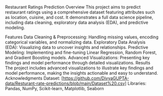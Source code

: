 Restaurant Ratings Prediction
Overview
This project aims to predict restaurant ratings using a comprehensive dataset featuring attributes such as location, cuisine, and cost. It demonstrates a full data science pipeline, including data cleaning, exploratory data analysis (EDA), and predictive modeling.

Features
Data Cleaning & Preprocessing: Handling missing values, encoding categorical variables, and normalizing data.
Exploratory Data Analysis (EDA): Visualizing data to uncover insights and relationships.
Predictive Modeling: Implementing and fine-tuning Linear Regression, Random Forest, and Gradient Boosting models.
Advanced Visualizations: Presenting key findings and model performance through detailed visualizations.
Results
The project includes advanced visualizations to illustrate key findings and model performance, making the insights actionable and easy to understand.
Acknowledgments
Dataset: [https://github.com/DivyaGUPTA-data/Resturant-rate-predictions/blob/main/Dataset%20.csv]
Libraries: Pandas, NumPy, Scikit-learn, Matplotlib, Seaborn
